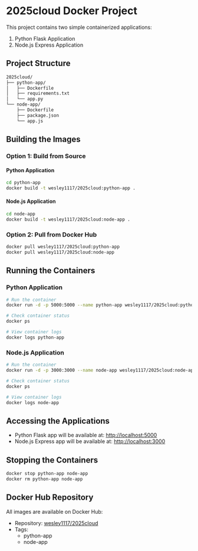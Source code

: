 # 2025cloud Docker Project

This project contains two simple containerized applications:

1. Python Flask Application
2. Node.js Express Application

## Project Structure

```bash
2025cloud/
├── python-app/
│   ├── Dockerfile
│   ├── requirements.txt
│   └── app.py
└── node-app/
    ├── Dockerfile
    ├── package.json
    └── app.js
```

## Building the Images

### Option 1: Build from Source

#### Python Application

```bash
cd python-app
docker build -t wesley1117/2025cloud:python-app .
```

#### Node.js Application

```bash
cd node-app
docker build -t wesley1117/2025cloud:node-app .
```

### Option 2: Pull from Docker Hub

```bash
docker pull wesley1117/2025cloud:python-app
docker pull wesley1117/2025cloud:node-app
```

## Running the Containers

### Python Application

```bash
# Run the container
docker run -d -p 5000:5000 --name python-app wesley1117/2025cloud:python-app

# Check container status
docker ps

# View container logs
docker logs python-app
```

### Node.js Application

```bash
# Run the container
docker run -d -p 3000:3000 --name node-app wesley1117/2025cloud:node-app

# Check container status
docker ps

# View container logs
docker logs node-app
```

## Accessing the Applications

- Python Flask app will be available at: <http://localhost:5000>
- Node.js Express app will be available at: <http://localhost:3000>

## Stopping the Containers

```bash
docker stop python-app node-app
docker rm python-app node-app
```

## Docker Hub Repository

All images are available on Docker Hub:

- Repository: [wesley1117/2025cloud](https://hub.docker.com/r/wesley1117/2025cloud)
- Tags:
  - python-app
  - node-app 
